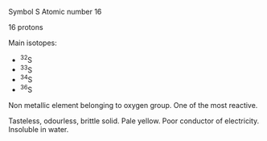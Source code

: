 Symbol S
Atomic number 16

16 protons

Main isotopes:
- <sup>32</sup>S
- <sup>33</sup>S
- <sup>34</sup>S
- <sup>36</sup>S

Non metallic element belonging to oxygen group.
One of the most reactive.

Tasteless, odourless, brittle solid.
Pale yellow.
Poor conductor of electricity.
Insoluble in water.